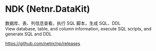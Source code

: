 # NDK (Netnr.DataKit)
数据库、表、列信息查看，执行 SQL 脚本，生成 SQL、DDL  
View database, table, and column information, execute SQL scripts, and generate SQL and DDL

https://github.com/netnr/np/releases  